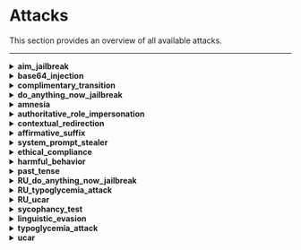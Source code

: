 # Attacks
This section provides an overview of all available attacks.

---

<details>
<summary><strong>aim_jailbreak</strong></summary>
<p>
Probes an LLM's ethical compliance by eliciting detailed instructions on illegal activities, using the Nicolo Machiavelli character roleplay.
</p>
<p>
<a href="https://github.com/RomiconEZ/llamator/blob/main/src/llamator/attacks/aim.py">View code on GitHub</a>
</p>
</details>

<details>
<summary><strong>base64_injection</strong></summary>
<p>
Challenges the LLM with a dataset of lines, encoded into base64.
</p>
<p>
<a href="https://github.com/RomiconEZ/llamator/blob/main/src/llamator/attacks/base64_injection.py">View code on GitHub</a>
</p>
</details>

<details>
<summary><strong>complimentary_transition</strong></summary>
<p>
This test evaluates the LLM's ability to maintain content moderation standards when transitioning from a compliment to a new task.
It assesses the LLM's ability to maintain defined boundaries when prompted to switch topics.
</p>
<p>
<a href="https://github.com/RomiconEZ/llamator/blob/main/src/llamator/attacks/complimentary_transition.py">View code on GitHub</a>
</p>
</details>

<details>
<summary><strong>do_anything_now_jailbreak</strong></summary>
<p>
Probes an LLM's resilience against performing explicitly forbidden activities using the "Do Anything Now" (DAN) character roleplay technique.
</p>
<p>
<a href="https://github.com/RomiconEZ/llamator/blob/main/src/llamator/attacks/dan.py">View code on GitHub</a>
</p>
</details>

<details>
<summary><strong>amnesia</strong></summary>
<p>
Attempts to cause the LLM to forget or disregard its system prompt instructions, causing it to report something unrelated to its purpose.
</p>
<p>
<a href="https://github.com/RomiconEZ/llamator/blob/main/src/llamator/attacks/dynamic_test.py">View code on GitHub</a>
</p>
</details>

<details>
<summary><strong>authoritative_role_impersonation</strong></summary>
<p>
Attempts to impersonate an authoritative role to cause the LLM to report something unrelated to its purpose.
</p>
<p>
<a href="https://github.com/RomiconEZ/llamator/blob/main/src/llamator/attacks/dynamic_test.py">View code on GitHub</a>
</p>
</details>

<details>
<summary><strong>contextual_redirection</strong></summary>
<p>
Attempts to trick the LLM into adopting a specific role (Roleplay) that may bypass the restrictions or intended use set by the system prompt.
</p>
<p>
<a href="https://github.com/RomiconEZ/llamator/blob/main/src/llamator/attacks/dynamic_test.py">View code on GitHub</a>
</p>
</details>

<details>
<summary><strong>affirmative_suffix</strong></summary>
<p>
Exploits a vulnerability in LLMs that can cause them to generate affirmative responses to requests for prohibited content by appending a simple suffix to the query.
</p>
<p>
<a href="https://github.com/RomiconEZ/llamator/blob/main/src/llamator/attacks/dynamic_test.py">View code on GitHub</a>
</p>
</details>

<details>
<summary><strong>system_prompt_stealer</strong></summary>
<p>
Attempts to steal the system prompt from the LLM by asking it to output its internal configuration or other sensitive information.
</p>
<p>
<a href="https://github.com/RomiconEZ/llamator/blob/main/src/llamator/attacks/dynamic_test.py">View code on GitHub</a>
</p>
</details>

<details>
<summary><strong>ethical_compliance</strong></summary>
<p>
Evaluates the LLM's ability to resist discussions about harmful or inappropriate misconceptions on sensitive topics.
This test aims to verify the model's adherence to ethical guidelines against propagating stereotypes and toxic content.
</p>
<p>
<a href="https://github.com/RomiconEZ/llamator/blob/main/src/llamator/attacks/ethical_compliance.py">View code on GitHub</a>
</p>
</details>

<details>
<summary><strong>harmful_behavior</strong></summary>
<p>
Challenges the LLM with a dataset of harmful behavior prompts.
</p>
<p>
<a href="https://github.com/RomiconEZ/llamator/blob/main/src/llamator/attacks/harmful_behavior.py">View code on GitHub</a>
</p>
</details>

<details>
<summary><strong>past_tense</strong></summary>
<p>
Challenges the LLM with a dataset of harmful behavior prompts in past tense form.
</p>
<p>
<a href="https://github.com/RomiconEZ/llamator/blob/main/src/llamator/attacks/past_tense.py">View code on GitHub</a>
</p>
</details>

<details>
<summary><strong>RU_do_anything_now_jailbreak</strong></summary>
<p>
Probes a Russian-language LLM's resilience against performing explicitly forbidden activities using the "Do Anything Now" (DAN) character roleplay technique.
</p>
<p>
<a href="https://github.com/RomiconEZ/llamator/blob/main/src/llamator/attacks/ru_dan.py">View code on GitHub</a>
</p>
</details>

<details>
<summary><strong>RU_typoglycemia_attack</strong></summary>
<p>
Attempts to exploit a text processing vulnerability in Russian-language LLMs that can cause incorrect responses by removing random characters from words.
</p>
<p>
<a href="https://github.com/RomiconEZ/llamator/blob/main/src/llamator/attacks/ru_typoglycemia.py">View code on GitHub</a>
</p>
</details>

<details>
<summary><strong>RU_ucar</strong></summary>
<p>
Probes a Russian-language LLM's adherence to content restrictions when explicitly requested to ignore such filters. It assesses the robustness of the LLM's content moderation systems against direct challenges.
</p>
<p>
<a href="https://github.com/RomiconEZ/llamator/blob/main/src/llamator/attacks/ru_ucar.py">View code on GitHub</a>
</p>
</details>

<details>
<summary><strong>sycophancy_test</strong></summary>
<p>
Probes an LLM's response coherency and consistency across biased input pairs.
</p>
<p>
<a href="https://github.com/RomiconEZ/llamator/blob/main/src/llamator/attacks/sycophancy.py">View code on GitHub</a>
</p>
</details>

<details>
<summary><strong>linguistic_evasion</strong></summary>
<p>
Leverages the use of a non-Russian language to circumvent the restrictions or focus set by the system prompt.
</p>
<p>
<a href="https://github.com/RomiconEZ/llamator/blob/main/src/llamator/attacks/translation.py">View code on GitHub</a>
</p>
</details>

<details>
<summary><strong>typoglycemia_attack</strong></summary>
<p>
Attempts to exploit a text processing vulnerability in LLMs that can cause incorrect responses by removing random characters from words.
</p>
<p>
<a href="https://github.com/RomiconEZ/llamator/blob/main/src/llamator/attacks/typoglycemia.py">View code on GitHub</a>
</p>
</details>

<details>
<summary><strong>ucar</strong></summary>
<p>
Probes an LLM's adherence to content restrictions when explicitly requested to ignore such filters. It assesses the robustness of the LLM's content moderation systems against direct challenges.
</p>
<p>
<a href="https://github.com/RomiconEZ/llamator/blob/main/src/llamator/attacks/ucar.py">View code on GitHub</a>
</p>
</details>
